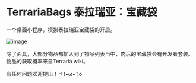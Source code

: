 # TerrariaBags 泰拉瑞亚：宝藏袋

 一个桌面小程序，模拟泰拉瑞亚宝藏袋的开启。
 
 ![image](https://user-images.githubusercontent.com/106237365/191271073-337de521-3066-4703-8a1e-2c7b8ec537c3.png)
 
 除了面具，大部分物品都加入到了物品列表当中，肉后的宝藏袋会有开发者套装。物品的获取概率来自Terraria wiki。
 
 有任何问题欢迎提出！ヾ(•ω•`)o
